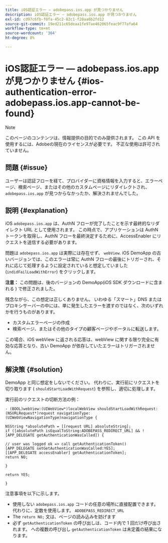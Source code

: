 ```yaml
---
title: iOS認証エラー — adobepass.ios.app が見つかりません
description: iOS認証エラー — adobepass.ios.app が見つかりません
exl-id: cd97c6fb-f0fa-45c2-82c1-f28aa6b2fd12
source-git-commit: 19ed211c65deaa1fe97ae462065feac9f77afa64
workflow-type: tm+mt
source-wordcount: '364'
ht-degree: 0%

---
```


# iOS認証エラー — adobepass.ios.app が見つかりません {#ios-authentication-error-adobepass.ios.app-cannot-be-found}

>[!NOTE]
>
>このページのコンテンツは、情報提供の目的でのみ提供されます。 この API を使用するには、Adobeの現在のライセンスが必要です。 不正な使用は許可されていません。

## 問題 {#issue}

ユーザーは認証フローを経て、プロバイダーに資格情報を入力すると、エラーページ、検索ページ、またはその他のカスタムページにリダイレクトされ、 `adobepass.ios.app` が見つからなかったか、解決されませんでした。

## 説明 {#explanation}

iOS `adobepass.ios.app` は、AuthN フローが完了したことを示す最終的なリダイレクト URL として使用されます。 この時点で、アプリケーションは AuthN トークンを取得し、AuthN フローを最終決定するために、AccessEnabler にリクエストを送信する必要があります。

問題は `adobepass.ios.app` は実際には存在せず、 `webView`. iOS DemoApp の古いバージョンでは、このエラーは常に AuthN フローの最後にトリガーされ、それに応じて処理するように設定されていると想定していました (`indidFailLoadWithError`) をクリックします。

**注意：** この問題は、後のバージョンの DemoApp(iOS SDK ダウンロードに含まれる ) で修正されました。

残念ながら、この想定は正しくありません。 いわゆる「スマート」DNS またはプロキシサーバーの中には、単に発生したエラーを渡すのではなく、次のいずれかを行うものがあります。

- カスタムエラーページの作成
- 検索ページ、またはその他のタイプの顧客ページやポータルに転送します。

この場合、iOS webView に返される応答は、webView に関する限り完全に有効な応答となり、古い DemoApp が依存していたエラーはトリガーされません。

## 解決策 {#solution}

DemoApp と同じ想定をしないでください。 代わりに、実行前にリクエストを切り取ります ( `shouldStartLoadWithRequest`) を参照し、適切に処理します。

実行前のリクエストの切断方法の例：

```obj-c
- (BOOL)webView:(UIWebView*)localWebView shouldStartLoadWithRequest:(NSURLRequest*)request navigationType:(UIWebViewNavigationType)navigationType {

NSString *absolutePath = [[request URL] absoluteString]; 
if ([absolutePath isEqualToString:ADOBEPASS_REDIRECT_URL] && ![APP_DELEGATE getAuthenticationWasCalled]) {

// user was logged ok => call getAuthenticationToken() 
[APP_DELEGATE setGetAuthenticationWasCalled:YES]; 
[[APP_DELEGATE accessEnabler] getAuthenticationToken];
return NO;

}

return YES;

}
```

注意事項を以下に示します。

- 使用しない `adobepass.ios.app` コードの任意の場所に直接配置できます。 代わりに、定数を使用します。 `ADOBEPASS_REDIRECT_URL`
- The `return NO;` 文は、ページの読み込みを妨げます
- 必ず `getAuthenticationToken` の呼び出しは、コード内で 1 回だけ呼び出されます。 への複数の呼び出し `getAuthenticationToken` は未定義の結果になります。
